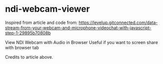 # ndi-webcam-viewer

Inspired from article and code from: https://levelup.gitconnected.com/data-stream-from-your-webcam-and-microphone-videochat-with-javascript-step-1-29895b70808b

View NDI Webcam with Audio in Browser
Useful if you want to screen share with browser tab

Credits to article above.
